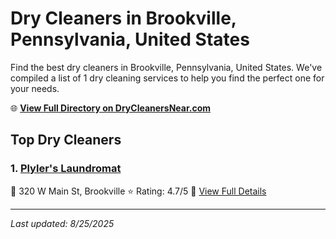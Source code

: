 # Dry Cleaners in Brookville, Pennsylvania, United States

Find the best dry cleaners in Brookville, Pennsylvania, United States. We've compiled a list of 1 dry cleaning services to help you find the perfect one for your needs.

🌐 **[View Full Directory on DryCleanersNear.com](https://drycleanersnear.com/city/US/Pennsylvania/Brookville)**

## Top Dry Cleaners

### 1. [Plyler's Laundromat](https://drycleanersnear.com/dryCleaner/686735adbb1702f4ee39b125/plyler-s-laundromat)
📍 320 W Main St, Brookville
⭐ Rating: 4.7/5
🔗 [View Full Details](https://drycleanersnear.com/dryCleaner/686735adbb1702f4ee39b125/plyler-s-laundromat)


---

*Last updated: 8/25/2025*
